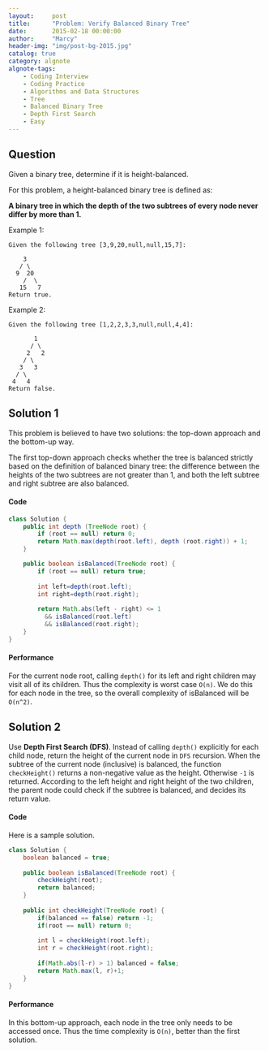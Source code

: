 ```yaml
---
layout:     post
title:      "Problem: Verify Balanced Binary Tree"
date:       2015-02-18 00:00:00
author:     "Marcy"
header-img: "img/post-bg-2015.jpg"
catalog: true
category: algnote
algnote-tags:
    - Coding Interview
    - Coding Practice
    - Algorithms and Data Structures
    - Tree
    - Balanced Binary Tree
    - Depth First Search
    - Easy
---
```


## Question

Given a binary tree, determine if it is height-balanced.

For this problem, a height-balanced binary tree is defined as:

**A binary tree in which the depth of the two subtrees of every node never differ by more than 1.**

Example 1:
```
Given the following tree [3,9,20,null,null,15,7]:

    3
   / \
  9  20
    /  \
   15   7
Return true.
```

Example 2:
```
Given the following tree [1,2,2,3,3,null,null,4,4]:

       1
      / \
     2   2
    / \
   3   3
  / \
 4   4
Return false.
```

## Solution 1

This problem is believed to have two solutions: the top-down approach and the bottom-up way.

The first top-down approach checks whether the tree is balanced strictly based on the definition of balanced binary tree: the difference between the heights of the two subtrees are not greater than 1, and both the left subtree and right subtree are also balanced.

#### Code

```java
class Solution {
    public int depth (TreeNode root) {
        if (root == null) return 0;
        return Math.max(depth(root.left), depth (root.right)) + 1;
    }

    public boolean isBalanced(TreeNode root) {
        if (root == null) return true;
        
        int left=depth(root.left);
        int right=depth(root.right);
        
        return Math.abs(left - right) <= 1 
          && isBalanced(root.left) 
          && isBalanced(root.right);
    }
}
```

#### Performance

For the current node root, calling `depth()` for its left and right children may visit all of its children. Thus the complexity is worst case `O(n)`. We do this for each node in the tree, so the overall complexity of isBalanced will be `O(n^2)`.

## Solution 2

Use **Depth First Search (DFS)**. Instead of calling `depth()` explicitly for each child node, return the height of the current node in `DFS` recursion. When the subtree of the current node (inclusive) is balanced, the function `checkHeight()` returns a non-negative value as the height. Otherwise `-1` is returned. According to the left height and right height of the two children, the parent node could check if the subtree is balanced, and decides its return value.

#### Code

Here is a sample solution.

```java
class Solution {
    boolean balanced = true;
    
    public boolean isBalanced(TreeNode root) {
        checkHeight(root);
        return balanced;
    }
    
    public int checkHeight(TreeNode root) {
        if(balanced == false) return -1;
        if(root == null) return 0;
        
        int l = checkHeight(root.left);
        int r = checkHeight(root.right);
        
        if(Math.abs(l-r) > 1) balanced = false;
        return Math.max(l, r)+1;
    }
}
```

#### Performance

In this bottom-up approach, each node in the tree only needs to be accessed once. Thus the time complexity is `O(n)`, better than the first solution.
